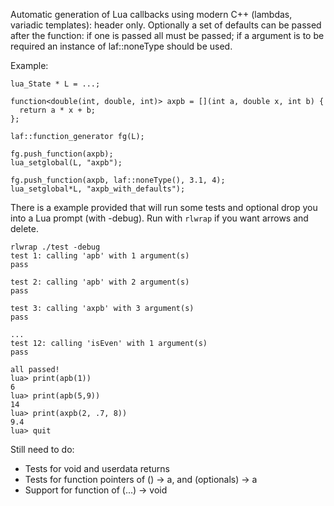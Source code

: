 Automatic generation of Lua callbacks using modern C++ (lambdas, variadic templates): header only.
Optionally a set of defaults can be passed after the function: if one is passed all must be passed; 
if a argument is to be required an instance of laf::noneType should be used.

Example:
  
    lua_State * L = ...;

    function<double(int, double, int)> axpb = [](int a, double x, int b) {
      return a * x + b;
    };

    laf::function_generator fg(L);

    fg.push_function(axpb);
    lua_setglobal(L, "axpb");

    fg.push_function(axpb, laf::noneType(), 3.1, 4);
    lua_setglobal*L, "axpb_with_defaults");



There is a example provided that will run some tests and optional drop you into a Lua prompt (with -debug).
Run with `rlwrap` if you want arrows and delete.

    rlwrap ./test -debug
    test 1: calling 'apb' with 1 argument(s)
    pass

    test 2: calling 'apb' with 2 argument(s)
    pass

    test 3: calling 'axpb' with 3 argument(s)
    pass

    ...
    test 12: calling 'isEven' with 1 argument(s)
    pass

    all passed!
    lua> print(apb(1))
    6
    lua> print(apb(5,9))
    14
    lua> print(axpb(2, .7, 8))
    9.4
    lua> quit


Still need to do:

- Tests for void and userdata returns
- Tests for function pointers of () -> a, and (optionals) -> a
- Support for function of (...) -> void
